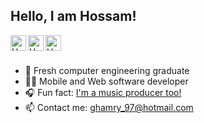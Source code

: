 ## Hello, I am Hossam!


<a href="https://linkedin.com/in/hossam-elghamry-035180164">
  <img align="left" alt="Hossam's Linkdein" width="25px" src="https://cdn.jsdelivr.net/npm/simple-icons@v3/icons/linkedin.svg" />
</a>
<a href="https://instagram.com/flarizemusic/">
  <img align="left" alt="Hossam's Instagram" width="25px" src="https://cdn.jsdelivr.net/npm/simple-icons@v3/icons/instagram.svg" />
</a>
<a href="https://www.youtube.com/channel/UCZ8rNhEA2ei2IgouQoUQO7A">
  <img align="left" alt="Hossam's YouTube" width="25px" src="https://cdn.jsdelivr.net/npm/simple-icons@v3/icons/youtube.svg" />
</a>

<br/>
<br/>

- 🔭 Fresh computer engineering graduate
- 👨‍💻 Mobile and Web software developer
- 🎧 Fun fact: [I'm a music producer too!](https://open.spotify.com/artist/5VYUbhKpehcGwceLDeb1WU)
- 📫 Contact me: ghamry_97@hotmail.com

